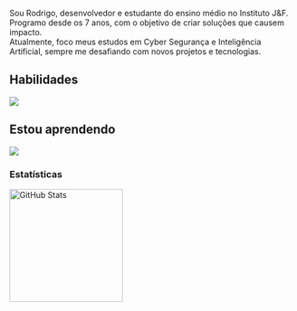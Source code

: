Sou Rodrigo, desenvolvedor e estudante do ensino médio no Instituto J&F.  
Programo desde os 7 anos, com o objetivo de criar soluções que causem impacto.  
Atualmente, foco meus estudos em Cyber Segurança e Inteligência Artificial, sempre me desafiando com novos projetos e tecnologias.

## Habilidades  
<a href="https://github.com/rodrigobolgheroni"><img src="https://skillicons.dev/icons?i=html,css,js,python,sklearn,java,cs,cpp,php,mysql,postgres,docker,git,linux,azure"></a>

## Estou aprendendo  
<a href="https://github.com/rodrigobolgheroni"><img src="https://skillicons.dev/icons?i=ai,pytorch,tensorflow,spring,bash"></a>


### Estatísticas

<p style="display: flex; align-items: center;">
  <img 
    alt="GitHub Stats" 
    height="200" 
    src="https://github-readme-stats.vercel.app/api/top-langs/?username=RodrigoBolgheroni&theme=tokyonight&layout=compact&custom_title=Tecnologias&langs_count=9" 
  />
</p>

<br><br>
